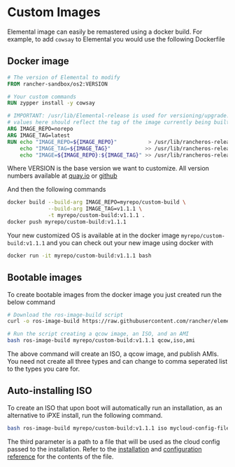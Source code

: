 # Custom Images

Elemental image can easily be remastered using a docker build.
For example, to add `cowsay` to Elemental you would use the
following Dockerfile

## Docker image

```Dockerfile
# The version of Elemental to modify
FROM rancher-sandbox/os2:VERSION

# Your custom commands
RUN zypper install -y cowsay

# IMPORTANT: /usr/lib/Elemental-release is used for versioning/upgrade. The
# values here should reflect the tag of the image currently being built
ARG IMAGE_REPO=norepo
ARG IMAGE_TAG=latest
RUN echo "IMAGE_REPO=${IMAGE_REPO}"          > /usr/lib/rancheros-release && \
    echo "IMAGE_TAG=${IMAGE_TAG}"           >> /usr/lib/rancheros-release && \
    echo "IMAGE=${IMAGE_REPO}:${IMAGE_TAG}" >> /usr/lib/rancheros-release
```

Where VERSION is the base version we want to customize. All version numbers available at [quay.io](https://quay.io/repository/costoolkit/elemental?tab=tags) or [github](https://github.com/rancher/elemental/releases)

And then the following commands

```bash
docker build --build-arg IMAGE_REPO=myrepo/custom-build \
             --build-arg IMAGE_TAG=v1.1.1 \
             -t myrepo/custom-build:v1.1.1 .
docker push myrepo/custom-build:v1.1.1
```

Your new customized OS is available at in the docker image `myrepo/custom-build:v1.1.1` and you can
check out your new image using docker with

```bash
docker run -it myrepo/custom-build:v1.1.1 bash
```

## Bootable images

To create bootable images from the docker image you just created
run the below command

```bash
# Download the ros-image-build script
curl -o ros-image-build https://raw.githubusercontent.com/rancher/elemental/main/ros-image-build

# Run the script creating a qcow image, an ISO, and an AMI
bash ros-image-build myrepo/custom-build:v1.1.1 qcow,iso,ami
```

The above command will create an ISO, a qcow image, and publish AMIs. You need not create all
three types and can change to comma seperated list to the types you care for.

## Auto-installing ISO

To create an ISO that upon boot will automatically run an installation, as an alternative to iPXE install,
run the following command.

```bash
bash ros-image-build myrepo/custom-build:v1.1.1 iso mycloud-config-file.txt
```

The third parameter is a path to a file that will be used as the cloud config passed to the installation.
Refer to the [installation](./installation.md) and [configuration reference](./configuration.md) for the
contents of the file.
